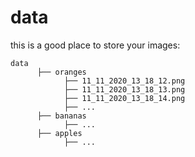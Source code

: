 # data

this is a good place to store your images:

```
data
      ├── oranges
            ├── 11_11_2020_13_18_12.png
            ├── 11_11_2020_13_18_13.png 
            ├── 11_11_2020_13_18_14.png
            ├── ...
      ├── bananas
            ├── ...
      ├── apples
            ├── ... 
```
